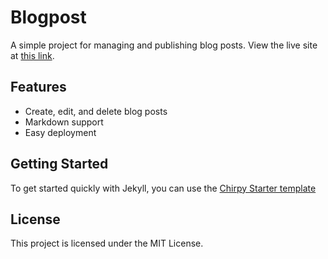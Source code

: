 # Blogpost

A simple project for managing and publishing blog posts.
View the live site at [this link](https://aakiliqbal.github.io/blogpost/).

## Features

- Create, edit, and delete blog posts
- Markdown support
- Easy deployment

## Getting Started

To get started quickly with Jekyll, you can use the [Chirpy Starter template](https://github.com/cotes2020/chirpy-starter)

## License

This project is licensed under the MIT License.